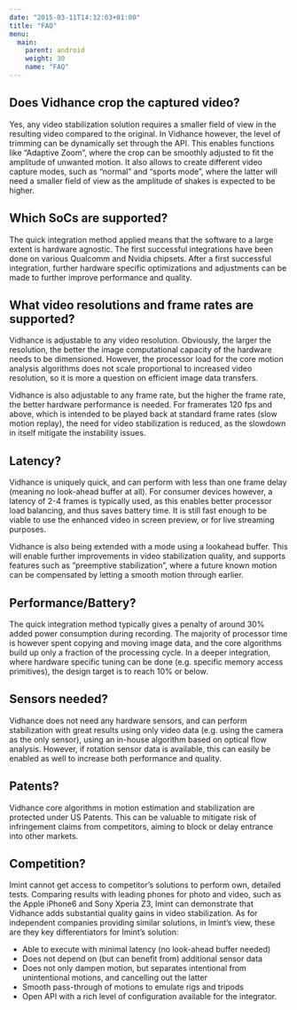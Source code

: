 ```yaml
---
date: "2015-03-11T14:32:03+01:00"
title: "FAQ"
menu:
  main:
    parent: android
    weight: 30
    name: "FAQ"
---
```


## Does Vidhance crop the captured video?

Yes, any video stabilization solution requires a smaller field of view in the resulting video compared to the original. In Vidhance however, the level of trimming can be dynamically set through the API. This enables functions like “Adaptive Zoom”, where the crop can be smoothly adjusted to fit the amplitude of unwanted motion. It also allows to create different video capture modes, such as “normal” and “sports mode”, where the latter will need a smaller field of view as the amplitude of shakes is expected to be higher.

## Which SoCs are supported?

The quick integration method applied means that the software to a large extent is hardware agnostic. The first successful integrations have been done on various Qualcomm and Nvidia chipsets. After a first successful integration, further hardware specific optimizations and adjustments can be made to further improve performance and quality.

## What video resolutions and frame rates are supported?

Vidhance is adjustable to any video resolution. Obviously, the larger the resolution, the better the image computational capacity of the hardware needs to be dimensioned. However, the processor load for the core motion analysis algorithms does not scale proportional to increased video resolution, so it is more a question on efficient image data transfers.

Vidhance is also adjustable to any frame rate, but the higher the frame rate, the better hardware performance is needed. For framerates 120 fps and above, which is intended to be played back at standard frame rates (slow motion replay), the need for video stabilization is reduced, as the slowdown in itself mitigate the instability issues.

## Latency?

Vidhance is uniquely quick, and can perform with less than one frame delay (meaning no look-ahead buffer at all). For consumer devices however, a latency of 2-4 frames is typically used, as this enables better processor load balancing, and thus saves battery time. It is still fast enough to be viable to use the enhanced video in screen preview, or for live streaming purposes.

Vidhance is also being extended with a mode using a lookahead buffer. This will enable further improvements in video stabilization quality, and supports features such as “preemptive stabilization”, where a future known motion can be compensated by letting a smooth motion through earlier.

## Performance/Battery?

The quick integration method typically gives a penalty of around 30% added power consumption during recording. The majority of processor time is however spent copying and moving image data, and the core algorithms build up only a fraction of the processing cycle. In a deeper integration, where hardware specific tuning can be done (e.g. specific memory access primitives), the design target is to reach 10% or below.

## Sensors needed?

Vidhance does not need any hardware sensors, and can perform stabilization with great results using only video data (e.g. using the camera as the only sensor), using an in-house algorithm based on optical flow analysis. However, if rotation sensor data is available, this can easily be enabled as well to increase both performance and quality.

## Patents?

Vidhance core algorithms in motion estimation and stabilization are protected under US Patents. This can be valuable to mitigate risk of infringement claims from competitors, aiming to block or delay entrance into other markets.

## Competition?

Imint cannot get access to competitor’s solutions to perform own, detailed tests. Comparing results with leading phones for photo and video, such as the Apple iPhone6 and Sony Xperia Z3, Imint can demonstrate that Vidhance adds substantial quality gains in video stabilization. As for independent companies providing similar solutions, in Imint’s view, these are they key differentiators for Imint’s solution:

* Able to execute with minimal latency (no look-ahead buffer needed)
* Does not depend on (but can benefit from) additional sensor data
* Does not only dampen motion, but separates intentional from unintentional motions, and cancelling out the latter
* Smooth pass-through of motions to emulate rigs and tripods
* Open API with a rich level of configuration available for the integrator.

